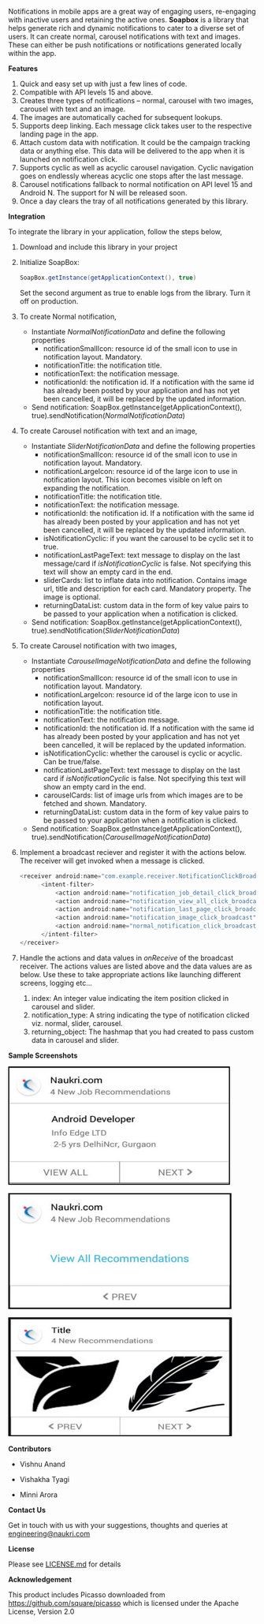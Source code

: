 Notifications in mobile apps are a great way of engaging users, re-engaging with inactive users and retaining the  active ones. **Soapbox** is a library that helps generate rich and dynamic notifications to cater to a diverse set of users. It can create normal, carousel notifications with text and images. These can either be push notifications or notifications generated locally within the app.

**Features**

1. Quick and easy set up with just a few lines of code.
2. Compatible with API levels 15 and above.
3. Creates three types of notifications – normal, carousel with two images, carousel with text and an image.
4. The images are automatically cached for subsequent lookups.
6. Supports deep linking. Each message click takes user to the respective landing page in the app.
7. Attach custom data with notification. It could be the campaign tracking data or anything else. This data will be delivered to the app when it is launched on notification click.
8. Supports cyclic as well as acyclic carousel navigation. Cyclic navigation goes on endlessly whereas acyclic one stops after the last message.
9. Carousel notifications fallback to normal notification on API level 15 and Android N. The support for N will be released soon.
10. Once a day clears the tray of all notifications generated by this library.

**Integration**

To integrate the library in your application, follow the steps below,

1. Download and include this library in your project
 
2. Initialize SoapBox: 
    ```Java    
    SoapBox.getInstance(getApplicationContext(), true)
    ```
    Set the second argument as true to enable logs from the library. Turn it off on production.
 
3. To create Normal notification,
    * Instantiate *NormalNotificationData* and define the following properties
        * notificationSmallIcon: resource id of the small icon to use in notification layout. Mandatory.
        * notificationTitle: the notification title.
        * notificationText: the notification message.
        * notificationId: the notification id. If a notification with the same id has already been posted by your application and has not yet been cancelled, it will be replaced by the updated information.
    * Send notification: SoapBox.getInstance(getApplicationContext(), true).sendNotification(*NormalNotificationData*)
    
4. To create Carousel notification with text and an image,
    * Instantiate *SliderNotificationData* and define the following properties
        * notificationSmallIcon: resource id of the small icon to use in notification layout. Mandatory.
        * notificationLargeIcon: resource id of the large icon to use in notification layout. This icon becomes visible on left on expanding the notification.
        * notificationTitle: the notification title.
        * notificationText: the notification message.
        * notificationId: the notification id. If a notification with the same id has already been posted by your application and has not yet been cancelled, it will be replaced by the updated information.
        * isNotificationCyclic: if you want the carousel to be cyclic set it to true.
        * notificationLastPageText: text message to display on the last message/card if *isNotificationCyclic* is false. Not specifying this text will show an empty card in the end.
        * sliderCards: list to inflate data into notification. Contains image url, title and description for each card. Mandatory property. The image is optional.
        * returningDataList: custom data in the form of key value pairs to be passed to your application when a notification is clicked.
    * Send notification: SoapBox.getInstance(getApplicationContext(), true).sendNotification(*SliderNotificationData*)
    
5. To create Carousel notification with two images,
    * Instantiate *CarouselImageNotificationData* and define the following properties
        * notificationSmallIcon: resource id of the small icon to use in notification layout. Mandatory.
        * notificationLargeIcon: resource id of the large icon to use in notification layout.
        * notificationTitle: the notification title.
        * notificationText: the notification message.
        * notificationId: the notification id. If a notification with the same id has already been posted by your application and has not yet been cancelled, it will be replaced by the updated information.
        * isNotificationCyclic: whether the carousel is cyclic or acyclic. Can be true/false.
        * notificationLastPageText: text message to display on the last card if *isNotificationCyclic* is false. Not specifying this text will show an empty card in the end.
        * carouselCards: list of image urls from which images are to be fetched and shown. Mandatory.
        * returningDataList: custom data in the form of key value pairs to be passed to your application when a notification is clicked.
    * Send notification: SoapBox.getInstance(getApplicationContext(), true).sendNotification(*CarouselImageNotificationData*)
  
6. Implement a broadcast reciever and register it with the actions below. The receiver will get invoked when a message is clicked.
      ```Java     
      <receiver android:name="com.example.receiver.NotificationClickBroadcast">
            <intent-filter>
                <action android:name="notification_job_detail_click_broadcast" />
                <action android:name="notification_view_all_click_broadcast" />
                <action android:name="notification_last_page_click_broadcast" />
                <action android:name="notification_image_click_broadcast" />
                <action android:name="normal_notification_click_broadcast" />
            </intent-filter>
      </receiver>
      ```
      
7. Handle the actions and data values in *onReceive* of the broadcast receiver. The actions values are listed above and the data values are as below. Use these to take appropriate actions like launching different screens, logging etc...
    1. index: An integer value indicating the item position clicked in carousel and slider.
    2. notification_type: A string indicating the type of notification clicked viz. normal, slider, carousel.
    3. returning_object: The hashmap that you had created to pass custom data in carousel and slider.

**Sample Screenshots**

![ScreenShot](assets/carousel1_1_b.jpeg) 

![ScreenShot](assets/carousel2a_2_b.jpeg) 

![ScreenShot](assets/carousel3_3_b.jpeg)

    
**Contributors**

* Vishnu Anand

* Vishakha Tyagi

* Minni Arora

**Contact Us**

Get in touch with us with your suggestions, thoughts and queries at engineering@naukri.com

**License**

Please see [LICENSE.md](LICENSE.md) for details

**Acknowledgement**

This product includes Picasso downloaded from https://github.com/square/picasso which is licensed under the Apache License, Version 2.0
